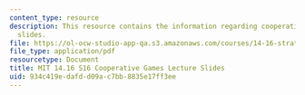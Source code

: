 ```yaml
---
content_type: resource
description: This resource contains the information regarding cooperative games lecture
  slides.
file: https://ol-ocw-studio-app-qa.s3.amazonaws.com/courses/14-16-strategy-and-information-spring-2016/934c419edafdd09ac7bb8835e17ff3ee_MIT14_16S16_cooperative.pdf
file_type: application/pdf
resourcetype: Document
title: MIT 14.16 S16 Cooperative Games Lecture Slides
uid: 934c419e-dafd-d09a-c7bb-8835e17ff3ee
---
```

